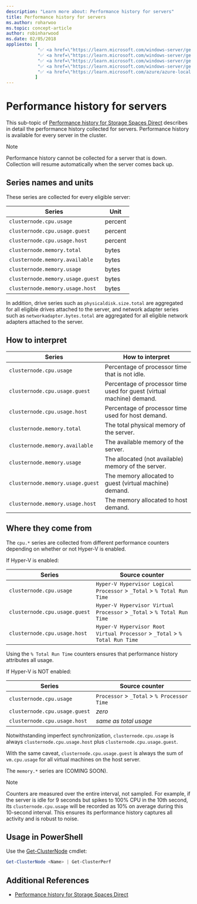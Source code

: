 ```yaml
---
description: "Learn more about: Performance history for servers"
title: Performance history for servers
ms.author: roharwoo
ms.topic: concept-article
author: robinharwood
ms.date: 02/05/2018
appliesto: [
			"✅ <a href=\"https://learn.microsoft.com/windows-server/get-started/windows-server-release-info\" target=\"_blank\">Windows Server 2025</a>",
			"✅ <a href=\"https://learn.microsoft.com/windows-server/get-started/windows-server-release-info\" target=\"_blank\">Windows Server 2022</a>",
			"✅ <a href=\"https://learn.microsoft.com/windows-server/get-started/windows-server-release-info\" target=\"_blank\">Windows Server 2019</a>",
			"✅ <a href=\"https://learn.microsoft.com/windows-server/get-started/windows-server-release-info\" target=\"_blank\">Windows Server 2016</a>",
			"✅ <a href=\"https://learn.microsoft.com/azure/azure-local/release-information-23h2\" target=\"_blank\">Azure Local 2311.2 and later</a>"
		   ]
---
```

# Performance history for servers

This sub-topic of [Performance history for Storage Spaces Direct](performance-history.md) describes in detail the performance history collected for servers. Performance history is available for every server in the cluster.

   > [!NOTE]
   > Performance history cannot be collected for a server that is down. Collection will resume automatically when the server comes back up.

## Series names and units

These series are collected for every eligible server:

| Series                           | Unit    |
|----------------------------------|---------|
| `clusternode.cpu.usage`          | percent |
| `clusternode.cpu.usage.guest`    | percent |
| `clusternode.cpu.usage.host`     | percent |
| `clusternode.memory.total`       | bytes   |
| `clusternode.memory.available`   | bytes   |
| `clusternode.memory.usage`       | bytes   |
| `clusternode.memory.usage.guest` | bytes   |
| `clusternode.memory.usage.host`  | bytes   |

In addition, drive series such as `physicaldisk.size.total` are aggregated for all eligible drives attached to the server, and network adapter series such as `networkadapter.bytes.total` are aggregated for all eligible network adapters attached to the server.

## How to interpret

| Series                           | How to interpret                                                      |
|----------------------------------|-----------------------------------------------------------------------|
| `clusternode.cpu.usage`          | Percentage of processor time that is not idle.                        |
| `clusternode.cpu.usage.guest`    | Percentage of processor time used for guest (virtual machine) demand. |
| `clusternode.cpu.usage.host`     | Percentage of processor time used for host demand.                    |
| `clusternode.memory.total`       | The total physical memory of the server.                              |
| `clusternode.memory.available`   | The available memory of the server.                                   |
| `clusternode.memory.usage`       | The allocated (not available) memory of the server.                   |
| `clusternode.memory.usage.guest` | The memory allocated to guest (virtual machine) demand.               |
| `clusternode.memory.usage.host`  | The memory allocated to host demand.                                  |

## Where they come from

The `cpu.*` series are collected from different performance counters depending on whether or not Hyper-V is enabled.

If Hyper-V is enabled:

| Series                           | Source counter |
|----------------------------------|----------------|
| `clusternode.cpu.usage`          | `Hyper-V Hypervisor Logical Processor` > `_Total` > `% Total Run Time`      |
| `clusternode.cpu.usage.guest`    | `Hyper-V Hypervisor Virtual Processor` > `_Total` > `% Total Run Time`      |
| `clusternode.cpu.usage.host`     | `Hyper-V Hypervisor Root Virtual Processor` > `_Total` > `% Total Run Time` |

Using the `% Total Run Time` counters ensures that performance history attributes all usage.

If Hyper-V is NOT enabled:

| Series                           | Source counter |
|----------------------------------|----------------|
| `clusternode.cpu.usage`          | `Processor` > `_Total` > `% Processor Time` |
| `clusternode.cpu.usage.guest`    | *zero* |
| `clusternode.cpu.usage.host`     | *same as total usage* |

Notwithstanding imperfect synchronization, `clusternode.cpu.usage` is always `clusternode.cpu.usage.host` plus `clusternode.cpu.usage.guest`.

With the same caveat, `clusternode.cpu.usage.guest` is always the sum of `vm.cpu.usage` for all virtual machines on the host server.

The `memory.*` series are (COMING SOON).

  > [!NOTE]
  > Counters are measured over the entire interval, not sampled. For example, if the server is idle for 9 seconds but spikes to 100% CPU in the 10th second, its `clusternode.cpu.usage` will be recorded as 10% on average during this 10-second interval. This ensures its performance history captures all activity and is robust to noise.

## Usage in PowerShell

Use the [Get-ClusterNode](/powershell/module/failoverclusters/get-clusternode) cmdlet:

```PowerShell
Get-ClusterNode <Name> | Get-ClusterPerf
```

## Additional References

- [Performance history for Storage Spaces Direct](performance-history.md)

